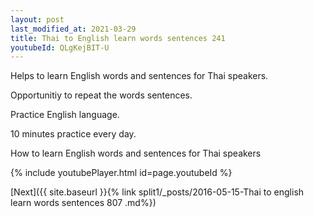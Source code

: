 ```yaml
---
layout: post
last_modified_at: 2021-03-29
title: Thai to English learn words sentences 241 
youtubeId: QLgKejBIT-U
---
```

 
 
Helps to learn English words and sentences for Thai speakers.

Opportunitiy to repeat the words sentences. 

Practice English language. 
 
10 minutes practice every day. 
 
How to learn English words and sentences for Thai speakers 
 
{% include youtubePlayer.html id=page.youtubeId %}
 
 
[Next]({{ site.baseurl }}{% link  split1/_posts/2016-05-15-Thai to english learn words sentences 807 .md%})
 
